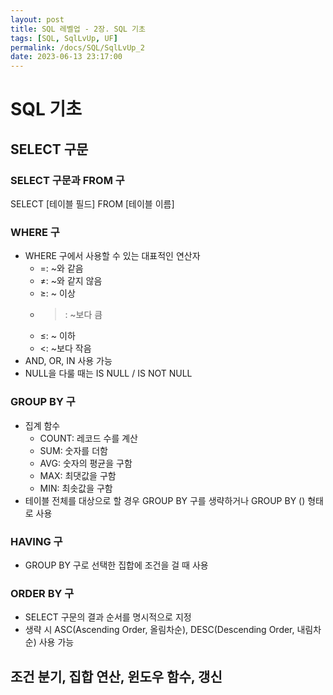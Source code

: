 ```yaml
---
layout: post
title: SQL 레벨업 - 2장. SQL 기초
tags: [SQL, SqlLvUp, UF]
permalink: /docs/SQL/SqlLvUp_2
date: 2023-06-13 23:17:00
---
```

# SQL 기초
## SELECT 구문
### SELECT 구문과 FROM 구
SELECT [테이블 필드] FROM [테이블 이름]
### WHERE 구
 - WHERE 구에서 사용할 수 있는 대표적인 연산자
   - =: ~와 같음
   - ≠: ~와 같지 않음
   - ≥: ~ 이상
   - >: ~보다 큼
   - ≤: ~ 이하
   - <: ~보다 작음
 - AND, OR, IN 사용 가능
 - NULL을 다룰 때는 IS NULL / IS NOT NULL
### GROUP BY 구
- 집계 함수
  - COUNT: 레코드 수를 계산
  - SUM: 숫자를 더함
  - AVG: 숫자의 평균을 구함
  - MAX: 최댓값을 구함
  - MIN: 최솟값을 구함
- 테이블 전체를 대상으로 할 경우 GROUP BY 구를 생략하거나 GROUP BY () 형태로 사용
### HAVING 구
- GROUP BY 구로 선택한 집합에 조건을 걸 때 사용
### ORDER BY 구
- SELECT 구문의 결과 순서를 명시적으로 지정
- 생략 시 ASC(Ascending Order, 올림차순), DESC(Descending Order, 내림차순) 사용 가능
## 조건 분기, 집합 연산, 윈도우 함수, 갱신